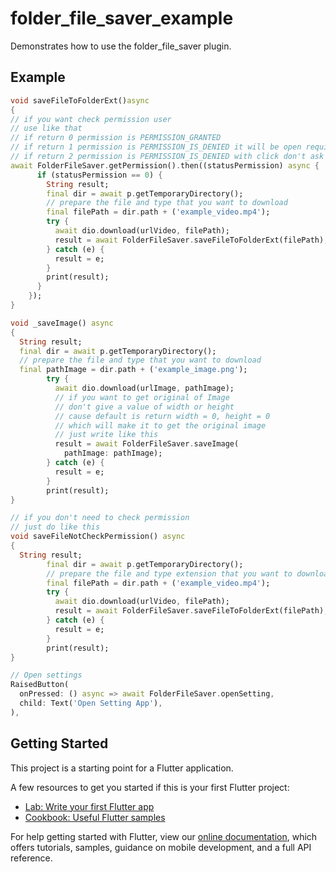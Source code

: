 # folder_file_saver_example

Demonstrates how to use the folder_file_saver plugin.

## Example
```dart
void saveFileToFolderExt()async
{
// if you want check permission user
// use like that
// if return 0 permission is PERMISSION_GRANTED
// if return 1 permission is PERMISSION_IS_DENIED it will be open require permission
// if return 2 permission is PERMISSION_IS_DENIED with click don't ask again it will be open setting of app
await FolderFileSaver.getPermission().then((statusPermission) async {
      if (statusPermission == 0) {
        String result;
        final dir = await p.getTemporaryDirectory();
        // prepare the file and type that you want to download
        final filePath = dir.path + ('example_video.mp4');
        try {
          await dio.download(urlVideo, filePath);
          result = await FolderFileSaver.saveFileToFolderExt(filePath);
        } catch (e) {
          result = e;
        }
        print(result);
      }
    });
}

void _saveImage() async 
{
  String result;
  final dir = await p.getTemporaryDirectory();
  // prepare the file and type that you want to download
  final pathImage = dir.path + ('example_image.png');
        try {
          await dio.download(urlImage, pathImage);
          // if you want to get original of Image
          // don't give a value of width or height
          // cause default is return width = 0, height = 0
          // which will make it to get the original image
          // just write like this
          result = await FolderFileSaver.saveImage(
            pathImage: pathImage);
        } catch (e) {
          result = e;
        }
        print(result);
}

// if you don't need to check permission
// just do like this
void saveFileNotCheckPermission() async
{
  String result;
        final dir = await p.getTemporaryDirectory();
        // prepare the file and type extension that you want to download
        final filePath = dir.path + ('example_video.mp4');
        try {
          await dio.download(urlVideo, filePath);
          result = await FolderFileSaver.saveFileToFolderExt(filePath);
        } catch (e) {
          result = e;
        }
        print(result);
}

// Open settings
RaisedButton(
  onPressed: () async => await FolderFileSaver.openSetting,
  child: Text('Open Setting App'),
),
```

## Getting Started

This project is a starting point for a Flutter application.

A few resources to get you started if this is your first Flutter project:

- [Lab: Write your first Flutter app](https://flutter.dev/docs/get-started/codelab)
- [Cookbook: Useful Flutter samples](https://flutter.dev/docs/cookbook)

For help getting started with Flutter, view our
[online documentation](https://flutter.dev/docs), which offers tutorials,
samples, guidance on mobile development, and a full API reference.
